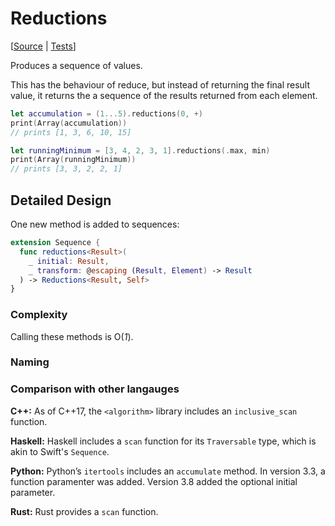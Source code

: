 # Reductions

[[Source](https://github.com/apple/swift-algorithms/blob/main/Sources/Algorithms/Reductions.swift) |
 [Tests](https://github.com/apple/swift-algorithms/blob/main/Tests/SwiftAlgorithmsTests/ReductionsTests.swift)]

Produces a sequence of values.

This has the behaviour of reduce, but instead of returning the final result
value, it returns the a sequence of the results returned from each element.

```swift
let accumulation = (1...5).reductions(0, +)
print(Array(accumulation))
// prints [1, 3, 6, 10, 15]

let runningMinimum = [3, 4, 2, 3, 1].reductions(.max, min)
print(Array(runningMinimum))
// prints [3, 3, 2, 2, 1]
```

## Detailed Design

One new method is added to sequences:

```swift
extension Sequence {
  func reductions<Result>(
    _ initial: Result, 
    _ transform: @escaping (Result, Element) -> Result
  ) -> Reductions<Result, Self>
}
```

### Complexity

Calling these methods is O(_1_).

### Naming



### Comparison with other langauges

**C++:** As of C++17, the `<algorithm>` library includes an `inclusive_scan` function.

**Haskell:** Haskell includes a `scan` function for its `Traversable` type,
which is akin to Swift's `Sequence`.

**Python:** Python’s `itertools` includes an `accumulate` method. In version
3.3, a function paramenter was added. Version 3.8 added the optional initial
parameter.

**Rust:** Rust provides a `scan` function.
